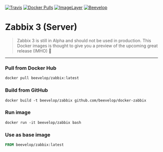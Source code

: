 [![Travis](https://img.shields.io/travis/beevelop/docker-zabbix.svg?style=flat-square)](https://travis-ci.org/beevelop/docker-zabbix)
[![Docker Pulls](https://img.shields.io/docker/pulls/beevelop/zabbix.svg?style=flat-square)](https://links.beevelop.com/d-zabbix)
[![ImageLayer](https://badge.imagelayers.io/beevelop/zabbix:latest.svg)](https://imagelayers.io/?images=beevelop/zabbix:latest)
[![Beevelop](https://links.beevelop.com/honey-badge)](https://beevelop.com)

# Zabbix 3 (Server)

> Zabbix 3 is still in Alpha and should not be used in production. This Docker images is thought to give you a preview of the upcoming great release (IMHO) :cookie:

----
### Pull from Docker Hub
```
docker pull beevelop/zabbix:latest
```

### Build from GitHub
```
docker build -t beevelop/zabbix github.com/beevelop/docker-zabbix
```

### Run image
```
docker run -it beevelop/zabbix bash
```

### Use as base image
```Dockerfile
FROM beevelop/zabbix:latest
```